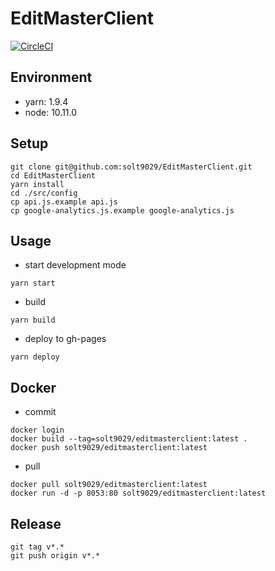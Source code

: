 # EditMasterClient

[![CircleCI](https://circleci.com/gh/solt9029/EditMasterClient.svg?style=svg)](https://circleci.com/gh/solt9029/EditMasterClient)


## Environment

- yarn: 1.9.4
- node: 10.11.0


## Setup

```
git clone git@github.com:solt9029/EditMasterClient.git
cd EditMasterClient
yarn install
cd ./src/config
cp api.js.example api.js
cp google-analytics.js.example google-analytics.js
```


## Usage

- start development mode
```
yarn start
```

- build 
```
yarn build
```

- deploy to gh-pages
```
yarn deploy
```


## Docker

- commit
```
docker login
docker build --tag=solt9029/editmasterclient:latest .
docker push solt9029/editmasterclient:latest
```

- pull
```
docker pull solt9029/editmasterclient:latest
docker run -d -p 8053:80 solt9029/editmasterclient:latest
```


## Release

```
git tag v*.*
git push origin v*.*
```
